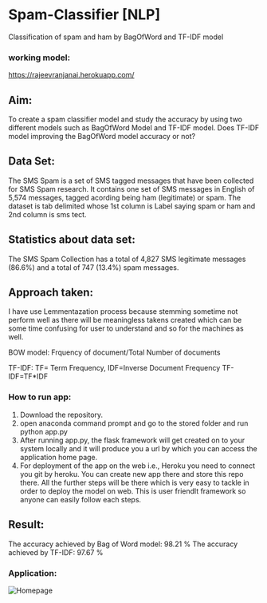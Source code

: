 # Spam-Classifier [NLP]

Classification of spam and ham by BagOfWord and TF-IDF model
### working model:
https://rajeevranjanai.herokuapp.com/

## Aim:

To create a spam classifier model and study the accuracy by using two different models such as BagOfWord Model and TF-IDF model. Does TF-IDF model improving the BagOfWord model accuracy or not?

## Data Set:

The SMS Spam is a set of SMS tagged messages that have been collected for SMS Spam research. It contains one set of SMS messages in English of 5,574 messages, tagged acording being ham (legitimate) or spam. The dataset is tab delimited whose 1st column is Label saying spam or ham and 2nd column is sms tect. 

## Statistics about data set:

The SMS Spam Collection has a total of 4,827 SMS legitimate messages (86.6%) and a total of 747 (13.4%) spam messages.

## Approach taken:

I have use Lemmentazation process because stemming sometime not perform well as there will be meaningless takens created which can be some time confusing for user to understand and so for the machines as well.

BOW model: Frquency of document/Total Number of documents

TF-IDF: TF= Term Frequency, IDF=Inverse Document Frequency
        TF-IDF=TF*IDF 


### How to run app:

1. Download the repository.
2. open anaconda command prompt and go to the stored folder and run python app.py
3. After running app.py, the flask framework will get created on to your system locally and it will produce you a url by which you can access the application home page.
4. For deployment of the app on the web i.e., Heroku you need to connect you git by heroku. You can create new app there and store this repo there. All the further steps will be there which is very easy to tackle in order to deploy the model on web. This is user friendlt framework so anyone can easily follow each steps.

## Result:

The accuracy achieved by Bag of Word model:  98.21  %
The accuracy achieved by TF-IDF:  97.67  %

### Application:

![Homepage](https://github.com/RajeevRanjan2015/NLP-Deployment-Heroku-spam-ham-classifier-/blob/master/home%20page.PNG)
